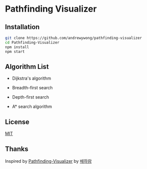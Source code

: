 # Pathfinding Visualizer

## Installation

```bash
git clone https://github.com/andrewywong/pathfinding-visualizer
cd Pathfinding-Visualizer
npm install
npm start
```

## Algorithm List

- Dijkstra's algorithm

- Breadth-first search

- Depth-first search

- A\* search algorithm

## License

[MIT](https://choosealicense.com/licenses/mit/)

## Thanks

Inspired by [Pathfinding-Visualizer](https://github.com/baeharam/Pathfinding-Visualizer) by [배하람](https://github.com/baeharam)
